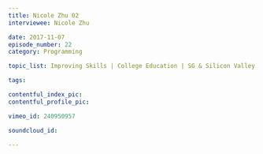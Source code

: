 ```yaml
---
title: Nicole Zhu 02
interviewee: Nicole Zhu

date: 2017-11-07
episode_number: 22
category: Programming

topic_list: Improving Skills | College Education | SG & Silicon Valley | Open Source Ethos | Role Models

tags:

contentful_index_pic:
contentful_profile_pic:

vimeo_id: 240950957

soundcloud_id:

---
```

